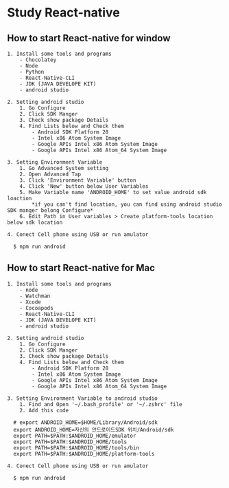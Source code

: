 # Study React-native

## How to start React-native for window
    1. Install some tools and programs
        - Chocolatey 
        - Node
        - Python
        - React-Native-CLI
        - JDK (JAVA DEVELOPE KIT)
        - android studio

    2. Setting android studio
        1. Go Configure 
        2. Click SDK Manger 
        3. Check show package Details 
        4. Find Lists below and Check them
            - Android SDK Platform 28
            - Intel x86 Atom System Image
            - Google APIs Intel x86 Atom System Image
            - Google APIs Intel x86 Atom_64 System Image

    3. Setting Environment Variable
        1. Go Advanced System setting 
        2. Open Advanced Tap 
        3. Click 'Environment Variable' button 
        4. Click 'New' button below User Variables
        5. Make Variable name 'ANDROID_HOME' to set value android sdk loaction
            *if you can't find location, you can find using android studio SDK manger belong Configure*
        6. Edit Path in User variables > Create platform-tools location below sdk location

    4. Conect Cell phone using USB or run amulator

```bash
  $ npm run android
```

## How to start React-native for Mac
    1. Install some tools and programs
        - node
        - Watchman
        - Xcode
        - Cocoapods
        - React-Native-CLI
        - JDK (JAVA DEVELOPE KIT)
        - android studio

    2. Setting android studio
        1. Go Configure 
        2. Click SDK Manger 
        3. Check show package Details 
        4. Find Lists below and Check them
            - Android SDK Platform 28
            - Intel x86 Atom System Image
            - Google APIs Intel x86 Atom System Image
            - Google APIs Intel x86 Atom_64 System Image

    3. Setting Environment Variable to android studio
        1. Find and Open '~/.bash_profile' or '~/.zshrc' file
        2. Add this code

```
  # export ANDROID_HOME=$HOME/Library/Android/sdk
  export ANDROID_HOME=자신의 안드로이드SDK 위치/Android/sdk
  export PATH=$PATH:$ANDROID_HOME/emulator
  export PATH=$PATH:$ANDROID_HOME/tools
  export PATH=$PATH:$ANDROID_HOME/tools/bin
  export PATH=$PATH:$ANDROID_HOME/platform-tools
```

    4. Conect Cell phone using USB or run amulator
```bash
  $ npm run android
```

<!-- ## React-native Window에서 실행하는 법

  1. 프로그램 실행에 필요한 패키지 툴과 프로그램 설치하기
    - node
    - python
    - React-Native-CLI
    - JDK (JAVA DEVELOPE KIT)
    - android studio

  2. Android Studio 설정하기
    Configure 클릭 > SDK Manger 클릭 > 우측하단에 show package Details 체크 > 아래 리스트를 찾아 체크 후 다운로드

  **list**
    - Android SDK Platform 28
    - Intel x86 Atom System Image
    - Google APIs Intel x86 Atom System Image
    - Google APIs Intel x86 Atom_64 System Image

  3. 안드로이드를 사용하기 위한 환경 변수 생성
    내 PC 우측 클릭 > 속성 > 고급 시스템 설정 > 환경 변수 > 사용자 변수에 생성 >
    ANDROID_HOME 이란 이름으로 변수 생성하고 값을 Android Studio 에서 설치했던 SDK 폴더 위치로 설정 >
    *위치를 찾기 힘들면, 위 Android Studio 설정하기에 SDK Manger 항목에 위치가 있음*
    사용자 변수 중에 'Path'를 찾아 클릭 후 변경 > 
    위에 언급한 SDK 폴더 하위에 있는 platform-tools 위치를 추가

  4. USB를 연결해 PC와 핸드폰을 연결 후에 react-native 파일 실행
    $npm run android

## React-native Mac에서 실행하는 법

  1. 프로그램 실행에 필요한 패키지 툴과 프로그램 설치하기
    - node
    - Watchman 
    - Xcode 
    - Cocoapods 
    - React-Native-CLI
    - JDK (JAVA DEVELOPE KIT)
    - android studio

  2. Android Studio 설정하기
    Configure 클릭 > SDK Manger 클릭 > 우측하단에 show package Details 체크 > 아래 리스트를 찾아 체크 후 다운로드

  **list**
    - Android SDK Platform 28
    - Intel x86 Atom System Image
    - Google APIs Intel x86 Atom System Image
    - Google APIs Intel x86 Atom_64 System Image

  3. 안드로이드 스튜디오 환경 변수 
      1. ~/.bash_profile 파일 또는 ~/.zshrc 파일을 연다.
      2. 아래와 같이 파일을 수정한다.
```
  # export ANDROID_HOME=$HOME/Library/Android/sdk
  export ANDROID_HOME=자신의 안드로이드SDK 위치/Android/sdk
  export PATH=$PATH:$ANDROID_HOME/emulator
  export PATH=$PATH:$ANDROID_HOME/tools
  export PATH=$PATH:$ANDROID_HOME/tools/bin
  export PATH=$PATH:$ANDROID_HOME/platform-tools
```
  4. USB를 연결해 PC와 핸드폰을 연결 후에 react-native 파일 실행
    $npm run android -->